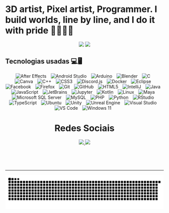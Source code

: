 # 3D artist, Pixel artist, Programmer. I build worlds, line by line, and I do it with pride 🏳️‍🌈🏳️‍⚧️

<div align="center">
  <img src="https://github-readme-stats.vercel.app/api?username=biancaalgarcia&theme=aura&hide_border=true&include_all_commits=true&count_private=true" width="55%" />
  <img src="https://github-readme-stats.vercel.app/api/top-langs/?username=biancaalgarcia&theme=aura&hide_border=true&include_all_commits=true&count_private=true&layout=compact" width="36%" /> 
</div>

## Tecnologias usadas 💻🖥️

<div align="center">

  <img alt="After Effects" title="After Effects" width="90px" style="padding-right: 10px;" src="https://cdn.jsdelivr.net/gh/devicons/devicon@latest/icons/aftereffects/aftereffects-original.svg" />
  <img alt="Android Studio" title="Android Studio" width="90px" style="padding-right: 10px;" src="https://cdn.jsdelivr.net/gh/devicons/devicon@latest/icons/androidstudio/androidstudio-original.svg" />
  <img alt="Arduino" title="Arduino" width="90px" style="padding-right: 10px;" src="https://cdn.jsdelivr.net/gh/devicons/devicon@latest/icons/arduino/arduino-original.svg" />
  <img alt="Blender" title="Blender" width="90px" style="padding-right: 10px;" src="https://cdn.jsdelivr.net/gh/devicons/devicon@latest/icons/blender/blender-original.svg" />
  <img alt="C" title="C" width="90px" style="padding-right: 10px;" src="https://cdn.jsdelivr.net/gh/devicons/devicon@latest/icons/c/c-original.svg" />
  <img alt="Canva" title="Canva" width="90px" style="padding-right: 10px;" src="https://cdn.jsdelivr.net/gh/devicons/devicon@latest/icons/canva/canva-original.svg" />
  <img alt="C++" title="C++" width="90px" style="padding-right: 10px;" src="https://cdn.jsdelivr.net/gh/devicons/devicon@latest/icons/cplusplus/cplusplus-original.svg" />
  <img alt="CSS3" title="CSS3" width="90px" style="padding-right: 10px;" src="https://cdn.jsdelivr.net/gh/devicons/devicon@latest/icons/css3/css3-original.svg" />
  <img alt="Discord.js" title="Discord.js" width="90px" style="padding-right: 10px;" src="https://cdn.jsdelivr.net/gh/devicons/devicon@latest/icons/discordjs/discordjs-original.svg" />
  <img alt="Docker" title="Docker" width="90px" style="padding-right: 10px;" src="https://cdn.jsdelivr.net/gh/devicons/devicon@latest/icons/docker/docker-original.svg" />
  <img alt="Eclipse" title="Eclipse" width="90px" style="padding-right: 10px;" src="https://cdn.jsdelivr.net/gh/devicons/devicon@latest/icons/eclipse/eclipse-original.svg" />
  <img alt="Facebook" title="Facebook" width="90px" style="padding-right: 10px;" src="https://cdn.jsdelivr.net/gh/devicons/devicon@latest/icons/facebook/facebook-original.svg" />
  <img alt="Firefox" title="Firefox" width="90px" style="padding-right: 10px;" src="https://cdn.jsdelivr.net/gh/devicons/devicon@latest/icons/firefox/firefox-original.svg" />
  <img alt="Git" title="Git" width="90px" style="padding-right: 10px;" src="https://cdn.jsdelivr.net/gh/devicons/devicon@latest/icons/git/git-original.svg" />
  <img alt="GitHub" title="GitHub" width="90px" style="padding-right: 10px;" src="https://cdn.jsdelivr.net/gh/devicons/devicon@latest/icons/github/github-original.svg" />
  <img alt="HTML5" title="HTML5" width="90px" style="padding-right: 10px;" src="https://cdn.jsdelivr.net/gh/devicons/devicon@latest/icons/html5/html5-original.svg" />
  <img alt="IntelliJ" title="IntelliJ" width="90px" style="padding-right: 10px;" src="https://cdn.jsdelivr.net/gh/devicons/devicon@latest/icons/intellij/intellij-original.svg" />
  <img alt="Java" title="Java" width="90px" style="padding-right: 10px;" src="https://cdn.jsdelivr.net/gh/devicons/devicon@latest/icons/java/java-original.svg" />
  <img alt="JavaScript" title="JavaScript" width="90px" style="padding-right: 10px;" src="https://cdn.jsdelivr.net/gh/devicons/devicon@latest/icons/javascript/javascript-original.svg" />
  <img alt="JetBrains" title="JetBrains" width="90px" style="padding-right: 10px;" src="https://cdn.jsdelivr.net/gh/devicons/devicon@latest/icons/jetbrains/jetbrains-original.svg" />
  <img alt="Jupyter" title="Jupyter" width="90px" style="padding-right: 10px;" src="https://cdn.jsdelivr.net/gh/devicons/devicon@latest/icons/jupyter/jupyter-original.svg" />
  <img alt="Kotlin" title="Kotlin" width="90px" style="padding-right: 10px;" src="https://cdn.jsdelivr.net/gh/devicons/devicon@latest/icons/kotlin/kotlin-original.svg" />
  <img alt="Linux" title="Linux" width="90px" style="padding-right: 10px;" src="https://cdn.jsdelivr.net/gh/devicons/devicon@latest/icons/linux/linux-original.svg" />
  <img alt="Maya" title="Maya" width="90px" style="padding-right: 10px;" src="https://cdn.jsdelivr.net/gh/devicons/devicon@latest/icons/maya/maya-original.svg" />
  <img alt="Microsoft SQL Server" title="Microsoft SQL Server" width="90px" style="padding-right: 10px;" src="https://cdn.jsdelivr.net/gh/devicons/devicon@latest/icons/microsoftsqlserver/microsoftsqlserver-original.svg" />
  <img alt="MySQL" title="MySQL" width="90px" style="padding-right: 10px;" src="https://cdn.jsdelivr.net/gh/devicons/devicon@latest/icons/mysql/mysql-original.svg" />
  <img alt="PHP" title="PHP" width="90px" style="padding-right: 10px;" src="https://cdn.jsdelivr.net/gh/devicons/devicon@latest/icons/php/php-original.svg" />
  <img alt="Python" title="Python" width="90px" style="padding-right: 10px;" src="https://cdn.jsdelivr.net/gh/devicons/devicon@latest/icons/python/python-original.svg" />
  <img alt="RStudio" title="RStudio" width="90px" style="padding-right: 10px;" src="https://cdn.jsdelivr.net/gh/devicons/devicon@latest/icons/rstudio/rstudio-original.svg" />
  <img alt="TypeScript" title="TypeScript" width="90px" style="padding-right: 10px;" src="https://cdn.jsdelivr.net/gh/devicons/devicon@latest/icons/typescript/typescript-original.svg" />
  <img alt="Ubuntu" title="Ubuntu" width="90px" style="padding-right: 10px;" src="https://cdn.jsdelivr.net/gh/devicons/devicon@latest/icons/ubuntu/ubuntu-original.svg" />
  <img alt="Unity" title="Unity" width="90px" style="padding-right: 10px;" src="https://cdn.jsdelivr.net/gh/devicons/devicon@latest/icons/unity/unity-original.svg" />
  <img alt="Unreal Engine" title="Unreal Engine" width="90px" style="padding-right: 10px;" src="https://cdn.jsdelivr.net/gh/devicons/devicon@latest/icons/unrealengine/unrealengine-original.svg" />
  <img alt="Visual Studio" title="Visual Studio" width="90px" style="padding-right: 10px;" src="https://cdn.jsdelivr.net/gh/devicons/devicon@latest/icons/visualstudio/visualstudio-original.svg" />
  <img alt="VS Code" title="VS Code" width="90px" style="padding-right: 10px;" src="https://cdn.jsdelivr.net/gh/devicons/devicon@latest/icons/vscode/vscode-original.svg" />
  <img alt="Windows 11" title="Windows 11" width="90px" style="padding-right: 10px;" src="https://cdn.jsdelivr.net/gh/devicons/devicon@latest/icons/windows11/windows11-original.svg" />

</div>

<div align="center">
  <h1>Redes Sociais</h1>
  <a href="https://instagram.com/biancaalgarcia" target="_blank">
    <img src="https://img.shields.io/badge/-Instagram-%23E4405F?style=for-the-badge&logo=instagram&logoColor=white">
  </a>
  <a href="http://linkedin.com/in/bihg/" target="_blank">
    <img src="https://img.shields.io/badge/-LinkedIn-%230077B5?style=for-the-badge&logo=linkedin&logoColor=white">
  </a> 
</div>


<br><br><br>

---

<img src="https://raw.githubusercontent.com/biancaalgarcia/biancaalgarcia/output/snake.svg" alt="Snake animation" />
